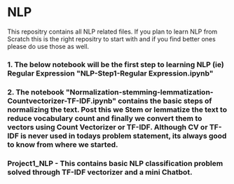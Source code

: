 # NLP
This repositry contains all NLP related files. If you plan to learn NLP from Scratch this is the right repositry to start with and if you find better ones please do use those as well.

### 1. The below notebook will be the first step to learning NLP (ie) Regular Expression "NLP-Step1-Regular Expression.ipynb"
### 2. The notebook "Normalization-stemming-lemmatization-Countvectorizer-TF-IDF.ipynb" contains the basic steps of normalizing the text. Post this we Stem or lemmatize the text to reduce vocabulary count and finally we convert them to vectors using Count Vectorizer or TF-IDF. Although CV or TF-IDF is never used in todays problem statement, its always good to know from where we started.


          

### Project1_NLP - This contains basic NLP classification problem solved through TF-IDF vectorizer and a mini Chatbot.
